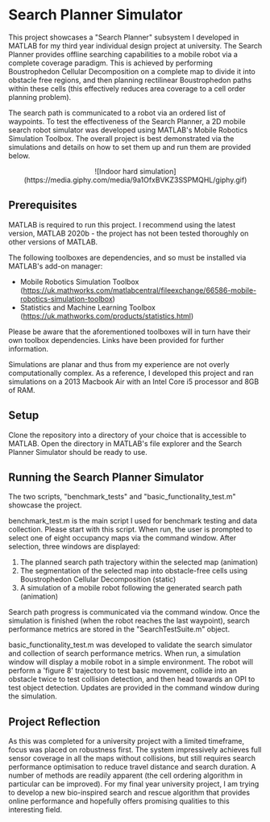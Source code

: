 # Search Planner Simulator
This project showcases a "Search Planner" subsystem I developed in MATLAB for my third year individual design project at university. The Search Planner provides offline searching capabilities to a mobile robot via a complete coverage paradigm. This is achieved by performing Boustrophedon Cellular Decomposition on a complete map to divide it into obstacle free regions, and then planning rectilinear Boustrophedon paths within these cells (this effectively reduces area coverage to a cell order planning problem).

The search path is communicated to a robot via an ordered list of waypoints. To test the effectiveness of the Search Planner, a 2D mobile search robot simulator was developed using MATLAB's Mobile Robotics Simulation Toolbox. The overall project is best demonstrated via the simulations and details on how to set them up and run them are provided below.

<p align="center">
![Indoor hard simulation](https://media.giphy.com/media/9a1OfxBVKZ3SSPMQHL/giphy.gif)
</p>

## Prerequisites
MATLAB is required to run this project. I recommend using the latest version, MATLAB 2020b - the project has not been tested thoroughly on other versions of MATLAB.

The following toolboxes are dependencies, and so must be installed via MATLAB's add-on manager:
* Mobile Robotics Simulation Toolbox (https://uk.mathworks.com/matlabcentral/fileexchange/66586-mobile-robotics-simulation-toolbox)
* Statistics and Machine Learning Toolbox (https://uk.mathworks.com/products/statistics.html)

Please be aware that the aforementioned toolboxes will in turn have their own toolbox dependencies. Links have been provided for further information.

Simulations are planar and thus from my experience are not overly computationally complex. As a reference, I developed this project and ran simulations on a 2013 Macbook Air with an Intel Core i5 processor and 8GB of RAM.

## Setup
Clone the repository into a directory of your choice that is accessible to MATLAB. Open the directory in MATLAB's file explorer and the Search Planner Simulator should be ready to use.

## Running the Search Planner Simulator
The two scripts, "benchmark_tests" and "basic_functionality_test.m" showcase the project.

benchmark_test.m is the main script I used for benchmark testing and data collection. Please start with this script. When run, the user is prompted to select one of eight occupancy maps via the command window. After selection, three windows are displayed:
1. The planned search path trajectory within the selected map (animation)
2. The segmentation of the selected map into obstacle-free cells using Boustrophedon Cellular Decomposition (static)
3. A simulation of a mobile robot following the generated search path (animation)

Search path progress is communicated via the command window. Once the simulation is finished (when the robot reaches the last waypoint), search performance metrics are stored in the "SearchTestSuite.m" object.

basic_functionality_test.m was developed to validate the search simulator and collection of search performance metrics. When run, a simulation window will display a mobile robot in a simple environment. The robot will perform a 'figure 8' trajectory to test basic movement, collide into an obstacle twice to test collision detection, and then head towards an OPI to test object detection. Updates are provided in the command window during the simulation.

## Project Reflection
As this was completed for a university project with a limited timeframe, focus was placed on robustness first. The system impressively achieves full sensor coverage in all the maps without collisions, but still requires search performance optimisation to reduce travel distance and search duration. A number of methods are readily apparent (the cell ordering algorithm in particular can be improved). For my final year university project, I am trying to develop a new bio-inspired search and rescue algorithm that provides online performance and hopefully offers promising qualities to this interesting field.

